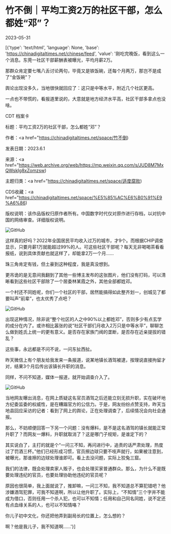# 竹不倒｜平均工资2万的社区干部，怎么都姓“邓”？

2023-05-31

[{'type': 'text/html', 'language': None, 'base': 'https://chinadigitaltimes.net/chinese/feed', 'value': '刚吃完晚饭，看到这么一个消息。东莞一社区干部薪酬表被曝光，平均月薪2万。

那群众肯定要七嘴八舌讨论两句，毕竟又是铁饭碗，还每个月两万，那岂不是成了“金饭碗”？

舆论出现没多久，当地很快就回应了：这只是中等水平，附近几个社区更高。

一点也不带慌的，看报道里说的，大意就是地方经济水平高，社区干部多拿点也没啥。



CDT 档案卡

标题：平均工资2万的社区干部，怎么都姓“邓”？

作者：<a href="https://chinadigitaltimes.net/space/竹不倒)

发表日期：2023.6.1

来源：<a href="https://web.archive.org/web/https://mp.weixin.qq.com/s/JUD8M7MxQWskIg8xZomzsw)

主题归类：<a href="https://chinadigitaltimes.net/space/适度腐败)

CDS收藏：<a href="https://chinadigitaltimes.net/space/%E5%85%AC%E6%B0%91%E9%A6%86)

版权说明：该作品版权归原作者所有。中国数字时代仅对原作进行存档，以对抗中国的网络审查。详细版权说明。





![GitHub](https://chinadigitaltimes.net/chinese/files/2023/05/post-696657-64778218ae189.png)

这样真的好吗？2022年全国居民平均收入过万的城市，才9个。而根据CHIP调查显示，只要月薪1万就能超过99%的人。可这些社区干部呢？每天无非喝喝茶看看报纸，说到具体贡献也就这样了，却能拿2万一个月……

珠三角肯定有钱，但土豪到这种程度，我是真没想到。

更吊诡的是无意间我翻到了其他一些博主发布的这张图片，他们没有打码，可以清晰看到这些社区干部除了一个居委林某霞之外，其他全部都姓邓。

一个村还不同姓呢，你们一个社区的干部，居然能搞得如此整齐划一，创城见了都要叫声“前辈”，也太优秀了点吧？

![GitHub](https://chinadigitaltimes.net/chinese/files/2023/05/post-696657-64778218c79af.png)

出现这种情况，除非说“整个社区的人之中90%以上都姓邓”，否则多少有点玄学的成分在内了。或许相比嚣张的说“社区干部们月收入2万只是中等水平”，聊聊怎么做到姓氏上统一的更有意义。是否存在家族门阀的垄断，是否存在近亲提拔的错乱？

这些事，永远都是不问不说，一问东扯西扯。

昨天微信上有个朋友给我发来一条报道，说某地镇长酒驾被逮，按理说直接拘留才对，结果3个月后传出该镇长升职的消息。

同样，不问不知道，媒体一报道，就开始调查介入了。

![GitHub](https://chinadigitaltimes.net/chinese/files/2023/05/post-696657-64778218d213d.png)

当地网友曝出消息，在网上质疑这名官员酒驾之后还能立刻无损升职，实在破坏地方纪委监委的权威性，是在糟蹋官方的公信力。于是，网友纷纷点赞支持，昨天当地县回应采访的记者：看到了网上的舆论，正在处理调查了，后续情况会向社会通报。

那么，不妨顺便回答一下另一个问题：没有爆料，是不是这名酒驾的镇长就能正常升职了？而网友一爆料，升职就取消了？这是哪门子规矩，是谁定下的？

其实说白了，主打的就是个“一问三不知，再问进行中，追责的话严肃处理，热度过了罚酒三杯。”他们已经形成习惯，官员擦边球只要不吱声就行，如果被注意到，被曝光，那谁擦的边球处理谁即可。看上去没问题，实际上狡兔三窟。

我们的法律，既会处理卖家人贩子，也会处理买家普通群众。那么，为什么不是既要处理违纪的官员，也要处理协助他违纪的官员呢？

原因也很简单，我上面就说了，推卸嘛，一问三不知，我不知道总不算犯错吧？他涉嫌酒驾犯罪，可我不知道啊，所以让他升职了。实际上，“不知情”三个字并不能成为借口，否则任用一个杀人犯，也可以不知情；任用和自己同名同姓，说不定还有点血缘关系的人，也可以不知情咯？

你儿子初中文化，你还把他弄到副局长的位置上，怎么想的？

啊？他是我儿子，我不知道啊……'}]